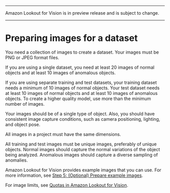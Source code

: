 --------

Amazon Lookout for Vision is in preview release and is subject to change\.

--------

# Preparing images for a dataset<a name="model-prepare-images"></a>

You need a collection of images to create a dataset\. Your images must be PNG or JPEG format files\.

If you are using a single dataset, you need at least 20 images of normal objects and at least 10 images of anomalous objects\. 

If you are using separate training and test datasets, your training dataset needs a minimum of 10 images of normal objects\. Your test dataset needs at least 10 images of normal objects and at least 10 images of anomalous objects\. To create a higher quality model, use more than the minimum number of images\. 

Your images should be of a single type of object\. Also, you should have consistent image capture conditions, such as camera positioning, lighting, and object pose\. 

All images in a project must have the same dimensions\.

All training and test images must be unique images, preferably of unique objects\. Normal images should capture the normal variations of the object being analyzed\. Anomalous images should capture a diverse sampling of anomalies\.

Amazon Lookout for Vision provides example images that you can use\. For more information, see [Step 5: \(Optional\) Prepare example images](su-prepare-example-images.md)\.

For image limits, see [Quotas in Amazon Lookout for Vision](limits.md)\.